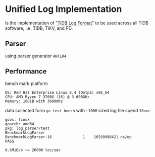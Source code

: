 # Unified Log Implementation

is the implementation of ["TiDB Log Format"](https://github.com/tikv/rfcs/blob/master/text/0018-unified-log-format.md)
to be used across all TiDB software, i.e. TiDB, TiKV, and PD.

## Parser

using parser generator `ANTLR4`

## Performance

bench mark platform

```
OS: Red Hat Enterprise Linux 8.4 (Ootpa) x86_64 
CPU: AMD Ryzen 7 3700X (16) @ 3.600GHz 
Memory: 16GiB with 3600mhz
```

data collected form `go test bench` with `~100M` sized log file spend `16sec`

```
goos: linux
goarch: amd64
pkg: log_parser/test
BenchmarkLogParser
BenchmarkLogParser-16    	       1	16599998421 ns/op
PASS
```

```
6.6MiB/s ~= 20000 loc/sec
```
